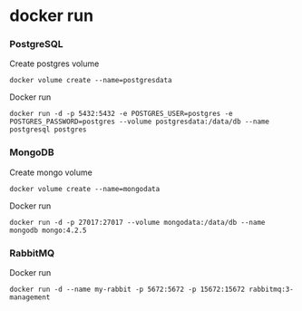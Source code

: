 # docker run

### PostgreSQL
Create postgres volume
```
docker volume create --name=postgresdata
```

Docker run
```
docker run -d -p 5432:5432 -e POSTGRES_USER=postgres -e POSTGRES_PASSWORD=postgres --volume postgresdata:/data/db --name postgresql postgres
```

### MongoDB
Create mongo volume
```
docker volume create --name=mongodata
```

Docker run
```
docker run -d -p 27017:27017 --volume mongodata:/data/db --name mongodb mongo:4.2.5
```

### RabbitMQ
Docker run
```
docker run -d --name my-rabbit -p 5672:5672 -p 15672:15672 rabbitmq:3-management
```
